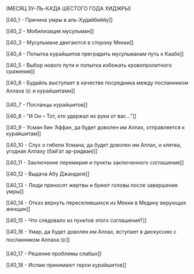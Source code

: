 (МЕСЯЦ ЗУ-ЛЬ-КА‘ДА ШЕСТОГО ГОДА ХИДЖРЫ)

[[40_1 - Причина умры в аль-Худайбиййу]]

[[40_2 - Мобилизация мусульман]]

[[40_3 - Мусульмане двигаются в сторону Мекки]]

[[40_4 - Попытка курайшитов преградить мусульманам путь к Каабе]]

[[40_5 - Выбор нового пути и попытка избежать кровопролитного сражения]]

[[40_6 - Будайль выступает в качестве посредника между посланником Аллаха ﷺ и курайшитами]]

[[40_7 - Посланцы курайшитов]]

[[40_8 - “И Он – Тот, кто удержал их руки от вас…”]]

[[40_9 - Усман бин ‘Аффан, да будет доволен им Аллах, отправляется к курайшитам]]

[[40_10 - Слух о гибели Усмана, да будет доволен им Аллах, и клятва, угодная Аллаху (бай‘ат ар-ридван)]]

[[40_11 - Заключение перемирия и пункты заключенного соглашения]]

[[40_12 - Выдача Абу Джандаля]]

[[40_13 - Люди приносят жертвы и бреют головы после завершения умры]]

[[40_14 - Отказ вернуть переселившихся из Мекки в Медину верующих женщин]]

[[40_15 - Что следовало из пунктов этого соглашения؟]]

[[40_16 - Умар, да будет доволен им Аллах, вступает в дискуссию с посланником Аллаха ﷺ]]

[[40_17 - Решение проблемы слабых]]

[[40_18 - Ислам принимают герои курайшитов]]

